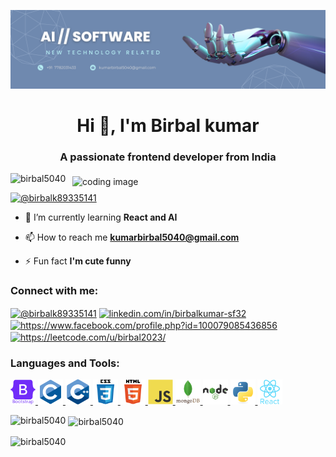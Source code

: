 ![logo](https://github.com/Birbal5040/Birbal5040/blob/main/Blue%20Futuristic%20Technology%20Linkedln%20Banner.png)
<h1 align="center">Hi 👋, I'm Birbal kumar</h1>
<h3 align="center">A passionate frontend developer from India</h3>
<img src="https://media.giphy.com/media/10LNtHhhAhNMPu/giphy.gif" alt="coding image" width="400" align="right" style="margin: 5px;">

<p align="left"> <img src="https://komarev.com/ghpvc/?username=birbal5040&label=Profile%20views&color=0e75b6&style=flat" alt="birbal5040" /> </p>

<p align="left"> <a href="https://twitter.com/@birbalk89335141" target="blank"><img src="https://img.shields.io/twitter/follow/@birbalk89335141?logo=twitter&style=for-the-badge" alt="@birbalk89335141" /></a> </p>

- 🌱 I’m currently learning **React and AI**

- 📫 How to reach me **kumarbirbal5040@gmail.com**

- ⚡ Fun fact **I'm cute funny**

<h3 align="left">Connect with me:</h3>
<p align="left">
<a href="https://twitter.com/@birbalk89335141" target="blank"><img align="center" src="https://raw.githubusercontent.com/rahuldkjain/github-profile-readme-generator/master/src/images/icons/Social/twitter.svg" alt="@birbalk89335141" height="30" width="40" /></a>
<a href="https://linkedin.com/in/linkedin.com/in/birbalkumar-sf32" target="blank"><img align="center" src="https://raw.githubusercontent.com/rahuldkjain/github-profile-readme-generator/master/src/images/icons/Social/linked-in-alt.svg" alt="linkedin.com/in/birbalkumar-sf32" height="30" width="40" /></a>
<a href="https://fb.com/https://www.facebook.com/profile.php?id=100079085436856" target="blank"><img align="center" src="https://raw.githubusercontent.com/rahuldkjain/github-profile-readme-generator/master/src/images/icons/Social/facebook.svg" alt="https://www.facebook.com/profile.php?id=100079085436856" height="30" width="40" /></a>
<a href="https://www.leetcode.com/https://leetcode.com/u/birbal2023/" target="blank"><img align="center" src="https://raw.githubusercontent.com/rahuldkjain/github-profile-readme-generator/master/src/images/icons/Social/leet-code.svg" alt="https://leetcode.com/u/birbal2023/" height="30" width="40" /></a>
</p>

<h3 align="left">Languages and Tools:</h3>
<p align="left"> <a href="https://getbootstrap.com" target="_blank" rel="noreferrer"> <img src="https://raw.githubusercontent.com/devicons/devicon/master/icons/bootstrap/bootstrap-plain-wordmark.svg" alt="bootstrap" width="40" height="40"/> </a> <a href="https://www.cprogramming.com/" target="_blank" rel="noreferrer"> <img src="https://raw.githubusercontent.com/devicons/devicon/master/icons/c/c-original.svg" alt="c" width="40" height="40"/> </a> <a href="https://www.w3schools.com/cpp/" target="_blank" rel="noreferrer"> <img src="https://raw.githubusercontent.com/devicons/devicon/master/icons/cplusplus/cplusplus-original.svg" alt="cplusplus" width="40" height="40"/> </a> <a href="https://www.w3schools.com/css/" target="_blank" rel="noreferrer"> <img src="https://raw.githubusercontent.com/devicons/devicon/master/icons/css3/css3-original-wordmark.svg" alt="css3" width="40" height="40"/> </a> <a href="https://www.w3.org/html/" target="_blank" rel="noreferrer"> <img src="https://raw.githubusercontent.com/devicons/devicon/master/icons/html5/html5-original-wordmark.svg" alt="html5" width="40" height="40"/> </a> <a href="https://developer.mozilla.org/en-US/docs/Web/JavaScript" target="_blank" rel="noreferrer"> <img src="https://raw.githubusercontent.com/devicons/devicon/master/icons/javascript/javascript-original.svg" alt="javascript" width="40" height="40"/> </a> <a href="https://www.mongodb.com/" target="_blank" rel="noreferrer"> <img src="https://raw.githubusercontent.com/devicons/devicon/master/icons/mongodb/mongodb-original-wordmark.svg" alt="mongodb" width="40" height="40"/> </a> <a href="https://nodejs.org" target="_blank" rel="noreferrer"> <img src="https://raw.githubusercontent.com/devicons/devicon/master/icons/nodejs/nodejs-original-wordmark.svg" alt="nodejs" width="40" height="40"/> </a> <a href="https://www.python.org" target="_blank" rel="noreferrer"> <img src="https://raw.githubusercontent.com/devicons/devicon/master/icons/python/python-original.svg" alt="python" width="40" height="40"/> </a> <a href="https://reactjs.org/" target="_blank" rel="noreferrer"> <img src="https://raw.githubusercontent.com/devicons/devicon/master/icons/react/react-original-wordmark.svg" alt="react" width="40" height="40"/> </a> </p>

<p><img align="left" src="https://github-readme-stats.vercel.app/api/top-langs?username=birbal5040&show_icons=true&locale=en&layout=compact" alt="birbal5040" /></p>

<p>&nbsp;<img align="center" src="https://github-readme-stats.vercel.app/api?username=birbal5040&show_icons=true&locale=en" alt="birbal5040" /></p>

<p><img align="center" src="https://github-readme-streak-stats.herokuapp.com/?user=birbal5040&" alt="birbal5040" /></p>
